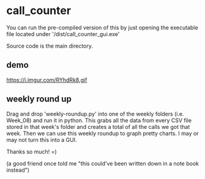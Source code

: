 ﻿# call_counter
You can run the pre-compiled version of this by just opening the executable file located under '/dist/call_counter_gui.exe'

Source code is the main directory.

## demo
https://i.imgur.com/RYhdRk8.gif

## weekly round up
Drag and drop 'weekly-roundup.py' into one of the weekly folders (i.e. Week_08) and run it in python.
This grabs all the data from every CSV file stored in that week's folder and creates a total of all the calls we got that week.
Then we can use this weekly roundup to graph pretty charts.
I may or may not turn this into a GUI.

Thanks so much! =)

(a good friend once told me "this could've been written down in a note book instead")
